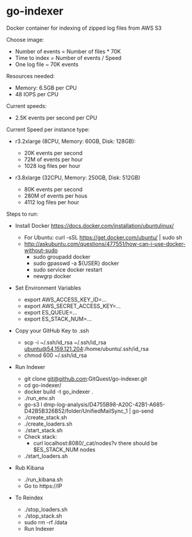 # go-indexer
Docker container for indexing of zipped log files from AWS S3

Choose image: 

* Number of events = Number of files * 70K
* Time to index = Number of events / Speed
* One log file ~ 70K events

Resources needed:
- Memory: 6.5GB per CPU 
- 48 IOPS per CPU

Current speeds:

- 2.5K events per second per CPU

Current Speed per instance type:

- r3.2xlarge (8CPU, Memory: 60GB, Disk: 128GB): 
    - 20K events per second
    - 72M of events per hour
    - 1028 log files per hour

- r3.8xlarge (32CPU, Memory: 250GB, Disk: 512GB)
    - 80K events per second
    - 280M of events per hous
    - 4112 log files per hour

Steps to run:

- Install Docker https://docs.docker.com/installation/ubuntulinux/

    - For Ubuntu: curl -sSL https://get.docker.com/ubuntu/ | sudo sh 
    - http://askubuntu.com/questions/477551/how-can-i-use-docker-without-sudo
      - sudo groupadd docker
      - sudo gpasswd -a ${USER} docker
      - sudo service docker restart
      - newgrp docker

- Set Environment Variables 

    - export AWS_ACCESS_KEY_ID=...
    - export AWS_SECRET_ACCESS_KEY=...
    - export ES_QUEUE=...
    - export ES_STACK_NUM=...
    
- Copy your GitHub Key to .ssh
    - scp -i ~/.ssh/id_rsa ~/.ssh/id_rsa ubuntu@54.159.121.204:/home/ubuntu/.ssh/id_rsa
    - chmod 600 ~/.ssh/id_rsa

- Run Indexer
    
    - git clone git@github.com:GitQuest/go-indexer.git
    - cd go-indexer/
    - docker build -t go_indexer .
    - ./run_env.sh
    - go-s3 l dmp-log-analysis/D4755B98-A20C-42B1-A685-D42B5B326B52/folder/UnifiedMailSync_1 | go-send
    - ./create_stack.sh 
    - ./create_loaders.sh 
    - ./start_stack.sh
    - Check stack:
      - curl localhost:8080/_cat/nodes?v there should be $ES_STACK_NUM nodes
    - ./start_loaders.sh

- Rub Kibana 

    - ./run_kibana.sh
    - Go to https://IP
    
- To Reindex

    - ./stop_loaders.sh
    - ./stop_stack.sh
    - sudo rm -rf /data
    - Run Indexer
 
    
    
    


